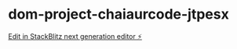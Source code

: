 # dom-project-chaiaurcode-jtpesx

[Edit in StackBlitz next generation editor ⚡️](https://stackblitz.com/~/github.com/anshkhandelwal12/dom-project-chaiaurcode-jtpesx)